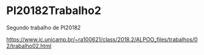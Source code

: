 # PI20182Trabalho2
Segundo trabalho de PI20182

https://www.ic.unicamp.br/~ra100621/class/2018.2/ALPOO_files/trabalhos/02/trabalho02.html
